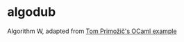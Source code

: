 # algodub

Algorithm W, adapted from [Tom Primožič's OCaml example](https://github.com/tomprimozic/type-systems/tree/master/algorithm_w)
